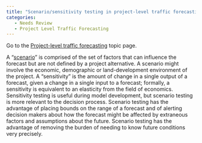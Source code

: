 ```yaml
---
title: "Scenario/sensitivity testing in project-level traffic forecasting"
categories:
   - Needs Review
   - Project Level Traffic Forecasting
---
```


Go to the [Project-level traffic forecasting](Project-level_traffic_forecasting) topic page.

A “[scenario](Scenario_Forecasting_for_Travel_Demand_Modeling)” is comprised of the set of factors that can influence the forecast but are not defined by a project alternative. A scenario might involve the economic, demographic or land-development environment of the project. A “sensitivity” is the amount of change in a single output of a forecast, given a change in a single input to a forecast; formally, a sensitivity is equivalent to an elasticity from the field of economics. Sensitivity testing is useful during model development, but scenario testing is more relevant to the decision process. Scenario testing has the advantage of placing bounds on the range of a forecast and of alerting decision makers about how the forecast might be affected by extraneous factors and assumptions about the future. Scenario testing has the advantage of removing the burden of needing to know future conditions very precisely.

